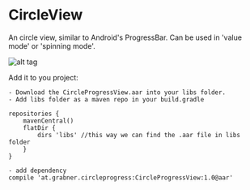 # CircleView
An circle view, similar to Android's ProgressBar. Can be used in 'value mode' or 'spinning mode'. 

![alt tag](https://raw.githubusercontent.com/jakob-grabner/Circle-Progress-View/master/media/CircleProgressView.png)

Add it to you project:

	- Download the CircleProgressView.aar into your libs folder.
	- Add libs folder as a maven repo in your build.gradle
	
	repositories {
		mavenCentral()
		flatDir {
			dirs 'libs' //this way we can find the .aar file in libs folder
		}
	}
	
	- add dependency
	compile 'at.grabner.circleprogress:CircleProgressView:1.0@aar'
	

